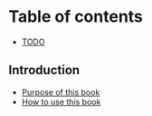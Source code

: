 # Table of contents

* [TODO](README.md)

## Introduction

* [Purpose of this book](introduction/purpose-of-this-book.md)
* [How to use this book](introduction/how-to-use-this-book.md)
